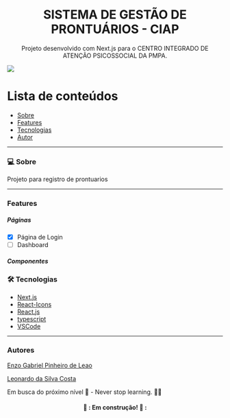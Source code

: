 <h1 align="center">SISTEMA DE GESTÃO DE PRONTUÁRIOS - CIAP</h1>
<p align="center">Projeto desenvolvido com Next.js para o CENTRO INTEGRADO DE ATENÇÃO PSICOSSOCIAL DA PMPA.</p>
<img src="https://img.shields.io/badge/NEXTJS-WORK-blue">

Lista de conteúdos
=================
<!--ts-->
   * [Sobre](#Sobre)
   * [Features](#features)
   * [Tecnologias](#tecnologias)
   * [Autor](#autor)
<!--te-->

---

### 💻 Sobre

Projeto para registro de prontuarios

---
### Features

<h5>Páginas</h5>

- [x] Página de Login
- [ ] Dashboard

<h5>Componentes</h5>


### 🛠 Tecnologias

- [Next.js](https://nextjs.org/)
- [React-Icons](https://react-icons.github.io/react-icons)
- [React.js](https://pt-br.reactjs.org/)
- [typescript](https://www.typescriptlang.org/)
- [VSCode](https://code.visualstudio.com/)

---

### Autores
[Enzo Gabriel Pinheiro de Leao](https://www.linkedin.com/in/enzo-le%C3%A3o-976270202/)

[Leonardo da Silva Costa](https://www.linkedin.com/in/enzo-le%C3%A3o-976270202/)

Em busca do próximo nível 🚀 - Never stop learning. 🧑‍🎓

<h4 align="center"> 
	👷 : Em construção! 👷 :
</h4>